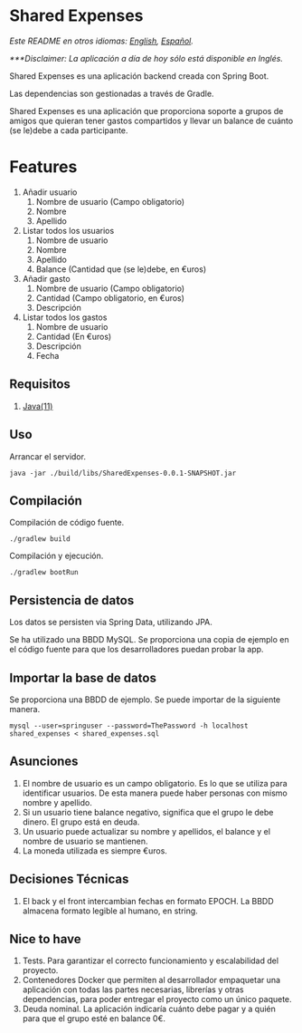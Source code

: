 # Shared Expenses

<em>Este README en otros idiomas: [English](README.md), [Español](README.es.md).</em>

<em>***Disclaimer: La aplicación a día de hoy sólo está disponible en Inglés.</em>

Shared Expenses es una aplicación backend creada con Spring Boot.

Las dependencias son gestionadas a través de Gradle.

Shared Expenses es una aplicación que proporciona soporte a grupos de amigos que quieran tener gastos compartidos y llevar un balance de cuánto (se le)debe a cada participante. 


# Features
1. Añadir usuario
    1. Nombre de usuario (Campo obligatorio)
    2. Nombre
    3. Apellido
2. Listar todos los usuarios 
    1. Nombre de usuario
    2. Nombre
    3. Apellido
    4. Balance (Cantidad que (se le)debe, en €uros) 
3. Añadir gasto
    1. Nombre de usuario (Campo obligatorio)
    2. Cantidad (Campo obligatorio, en €uros)
    3. Descripción
4. Listar todos los gastos
    1. Nombre de usuario
    2. Cantidad (En €uros)
    3. Descripción
    4. Fecha

## Requisitos
1. [Java(11)](http://java.com)

## Uso
Arrancar el servidor.
```
java -jar ./build/libs/SharedExpenses-0.0.1-SNAPSHOT.jar
```

## Compilación
Compilación de código fuente.
```
./gradlew build
```
Compilación y ejecución.
```
./gradlew bootRun
```

## Persistencia de datos
Los datos se persisten via Spring Data, utilizando JPA.

Se ha utilizado una BBDD MySQL. Se proporciona una copia de ejemplo en el código fuente para que los desarrolladores puedan probar la app.

## Importar la base de datos
Se proporciona una BBDD de ejemplo. Se puede importar de la siguiente manera.
```
mysql --user=springuser --password=ThePassword -h localhost shared_expenses < shared_expenses.sql 
```

## Asunciones
1. El nombre de usuario es un campo obligatorio. Es lo que se utiliza para identificar usuarios.
   De esta manera puede haber personas con mismo nombre y apellido.
2. Si un usuario tiene balance negativo, significa que el grupo le debe dinero. El grupo está en deuda.
3. Un usuario puede actualizar su nombre y apellidos, el balance y el nombre de usuario se mantienen.
4. La moneda utilizada es siempre €uros.

## Decisiones Técnicas
1. El back y el front intercambian fechas en formato EPOCH. La BBDD almacena formato legible al humano, en string.

## Nice to have
1. Tests. Para garantizar el correcto funcionamiento y escalabilidad del proyecto.
2. Contenedores Docker que permiten al desarrollador empaquetar una aplicación con todas las partes necesarias, librerías y otras dependencias, para poder entregar el proyecto como un único paquete.
3. Deuda nominal. La aplicación indicaría cuánto debe pagar y a quién para que el grupo esté en balance 0€.

